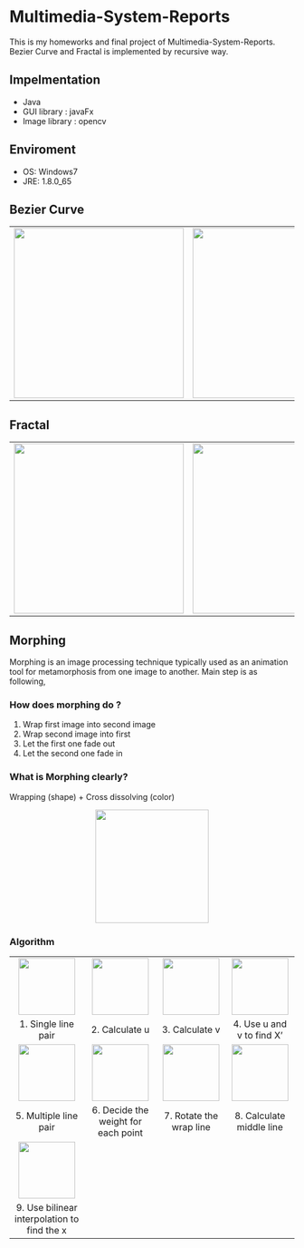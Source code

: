 # Multimedia-System-Reports
This is my homeworks and final project of Multimedia-System-Reports. Bezier Curve and Fractal is implemented by recursive way.

## Impelmentation
+ Java
+ GUI library : javaFx
+ Image library : opencv


## Enviroment
+ OS: Windows7
+ JRE: 1.8.0_65

## Bezier Curve
<table>
  <tr>
    <td><img height="300" src="https://github.com/ChienKangLu/Multimedia-System-Reports/blob/master/Bezier%20Curve%20result/1.png" /></td>     <td><img height="300" src="https://github.com/ChienKangLu/Multimedia-System-Reports/blob/master/Bezier%20Curve%20result/2.png" /></td>
  </tr>
</table>

## Fractal
<table>
  <tr>
    <td><img height="300" src="https://github.com/ChienKangLu/Multimedia-System-Reports/blob/master/Fractal%20result/1.png" /></td>     <td><img height="300" src="https://github.com/ChienKangLu/Multimedia-System-Reports/blob/master/Fractal%20result/2.png" /></td>
  </tr>
</table>

## Morphing
Morphing is an image processing technique typically used as an animation tool for metamorphosis from one image to another. Main step is as following,
### How does morphing do ?
1. Wrap first image into second image
2. Wrap second image into first
3. Let the first one fade out
4. Let the second one fade in 
### What is Morphing clearly?
Wrapping (shape) + Cross dissolving (color)
<p align="center">
<img height="200" src="https://github.com/ChienKangLu/Multimedia-System-Reports/blob/master/Morphing%20img/1.png" />
</p>

### Algorithm
<p align="center">
<table>
  <tr align="center">
    <td><img height="100" src="https://github.com/ChienKangLu/Multimedia-System-Reports/blob/master/Morphing%20img/2.png" /></td>
    <td><img height="100" src="https://github.com/ChienKangLu/Multimedia-System-Reports/blob/master/Morphing%20img/3.png" /></td>
    <td><img height="100" src="https://github.com/ChienKangLu/Multimedia-System-Reports/blob/master/Morphing%20img/4.png" /></td>
    <td><img height="100" src="https://github.com/ChienKangLu/Multimedia-System-Reports/blob/master/Morphing%20img/5.png" /></td>
  </tr>
  <tr align="center">
    <td>1. Single line pair</td>
    <td>2. Calculate u</td>
    <td>3. Calculate v</td>
    <td>4. Use u and v to find  X’</td>
  </tr>
  <tr align="center">
    <td><img height="100" src="https://github.com/ChienKangLu/Multimedia-System-Reports/blob/master/Morphing%20img/6.png" /></td>
    <td><img height="100" src="https://github.com/ChienKangLu/Multimedia-System-Reports/blob/master/Morphing%20img/7.png" /></td>
    <td><img height="100" src="https://github.com/ChienKangLu/Multimedia-System-Reports/blob/master/Morphing%20img/8.png" /></td>
    <td><img height="100" src="https://github.com/ChienKangLu/Multimedia-System-Reports/blob/master/Morphing%20img/9.png" /></td>
  </tr>
  <tr align="center">
    <td>5. Multiple line pair</td>
    <td>6. Decide the weight  for each point</td>
    <td>7. Rotate the wrap line</td>
    <td>8. Calculate middle line</td>
  </tr>
  <tr align="center">
    <td><img height="100" src="https://github.com/ChienKangLu/Multimedia-System-Reports/blob/master/Morphing%20img/10.png" /></td>
  </tr>
  <tr align="center">
    <td>9. Use bilinear interpolation to find the x</td>
  </tr>
</table>
</p>




